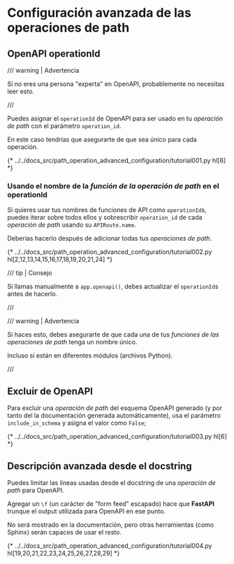 # Configuración avanzada de las operaciones de path

## OpenAPI operationId

/// warning | Advertencia

Si no eres una persona "experta" en OpenAPI, probablemente no necesitas leer esto.

///

Puedes asignar el `operationId` de OpenAPI para ser usado en tu *operación de path* con el parámetro `operation_id`.

En este caso tendrías que asegurarte de que sea único para cada operación.

{* ../../docs_src/path_operation_advanced_configuration/tutorial001.py hl[6] *}

### Usando el nombre de la *función de la operación de path* en el operationId

Si quieres usar tus nombres de funciones de API como `operationId`s, puedes iterar sobre todos ellos y sobrescribir `operation_id` de cada *operación de path* usando su `APIRoute.name`.

Deberías hacerlo después de adicionar todas tus *operaciones de path*.

{* ../../docs_src/path_operation_advanced_configuration/tutorial002.py hl[2,12,13,14,15,16,17,18,19,20,21,24] *}

/// tip | Consejo

Si llamas manualmente a `app.openapi()`, debes actualizar el `operationId`s antes de hacerlo.

///

/// warning | Advertencia

Si haces esto, debes asegurarte de que cada una de tus *funciones de las operaciones de path* tenga un nombre único.

Incluso si están en diferentes módulos (archivos Python).

///

## Excluir de OpenAPI

Para excluir una *operación de path* del esquema OpenAPI generado (y por tanto del la documentación generada automáticamente), usa el parámetro `include_in_schema` y asigna el valor como `False`;

{* ../../docs_src/path_operation_advanced_configuration/tutorial003.py hl[6] *}

## Descripción avanzada desde el docstring

Puedes limitar las líneas usadas desde el docstring de una *operación de path* para OpenAPI.

Agregar un `\f` (un carácter de "form feed" escapado) hace que **FastAPI** trunque el output utilizada para OpenAPI en ese punto.

No será mostrado en la documentación, pero otras herramientas (como Sphinx) serán capaces de usar el resto.

{* ../../docs_src/path_operation_advanced_configuration/tutorial004.py hl[19,20,21,22,23,24,25,26,27,28,29] *}

